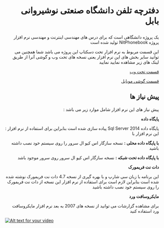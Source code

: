 # <p align="right">دفترچه تلفن دانشگاه صنعتی نوشیروانی بابل</p>
<p align="right">
یک پروژه دانشگاهی است که برای درس های مهندسی اینترنت و مهندسی نرم افزار تولید شده است NitPhonebook پروژه 
</p>
<p align="right">
این قسمت مربوط به نرم افزار تحت دسکتاپ این پروژه می باشد شما همچنین می توانید سایر بخش های این نرم افزار یعنی نسخه های تحت وب و گوشی آنرا از طریق لینک های زیر مشاهده نمایید نمایید
</p>


[<p align="right">قسمت تحت وب</p>](https://github.com/aspnet/Home/releases/tag/1.1.0)
[<p align="right">قسمت گوشی موبایل</p>](https://github.com/aspnet/Home/releases/tag/1.1.0)

## <p align="right">پیش نیاز ها</p>

<p align="right">: پیش نیاز های این نرم افزار شامل موارد زیر می باشد</p>

<p align="right"><strong>پایگاه داده</strong></p>

<p align="right"> : پیاده سازی شده است بنابراین برای استفاده از نرم افزار  Sql Server 2014 پایگاه داده این نرم افزار با </p>
<p align="right"><strong> با پایگاه داده محلی :</strong> نسخه سازگار اس کیو ال سرور را روی سیستم خود نصب داشته باشید</p>
<p align="right"><strong> با پایگاه داده تحت شبکه :</strong> نسخه سازگار اس کیو ال سرور  روی سرور موجود باشد</p>

<p align="right"><strong>دات نت فریمورک</strong></p>

<p align="right">این برنامه با زبان سی شارپ و با بهره گیری از نسخه 4.7 دات نت فریمورک نوشته شده شده است بنابراین لازم است برای استفاده از نرم افزار این نسخه از دات نت فریمورک را روی سیستم خود نصب داشته باشید</p>

<p align="right"><strong>مایکروسافت ورد</strong></p>

<p align="right">برای مشاهده گزارشات می توانید از نسخه های 2007 به بعد نرم افزار مایکروسافت ورد استفاده کنید</p>

[![Alt text for your video](https://img.youtube.com/vi/T-D1KVIuvjA/0.jpg)](http://www.youtube.com/watch?v=T-D1KVIuvjA)

